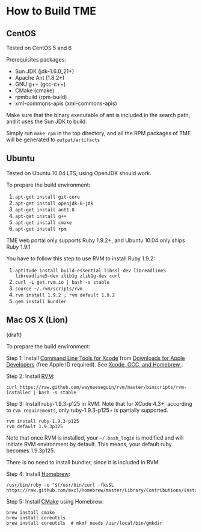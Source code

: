 How to Build TME
================

CentOS
------

Tested on CentOS 5 and 6

Prerequisites packages:

* Sun JDK (jdk-1.6.0_21+)
* Apache Ant (1.8.2+)
* GNU g++ (gcc-c++)
* CMake (cmake)
* rpmbuild (rpm-build)
* xml-commons-apis (xml-commons-apis)

Make sure that the binary executable of ant is included in the search path, and it uses the Sun JDK to build.

Simply run `make rpm` in the top directory, and all the RPM packages of TME will be generated to `output/artifacts`

Ubuntu
------

Tested on Ubuntu 10.04 LTS, using OpenJDK should work.

To prepare the build environment:

1. `apt-get install git-core`
2. `apt-get install openjdk-6-jdk`
3. `apt-get install ant1.8`
4. `apt-get install g++`
5. `apt-get install cmake`
6. `apt-get install rpm`

TME web portal only supports Ruby 1.9.2+, and Ubuntu 10.04 only ships Ruby 1.9.1

You have to follow this step to use RVM to install Ruby 1.9.2:

1. `aptitude install build-essential libssl-dev libreadline5 libreadline5-dev zlib1g zlib1g-dev curl`
2. `curl -L get.rvm.io | bash -s stable`
3. `source ~/.rvm/scripts/rvm`
4. `rvm install 1.9.2 ; rvm default 1.9.2`
5. `gem install bundler`

Mac OS X (Lion)
---------------

(draft)

To prepare the build environment:

Step 1: Install [Command Line Tools for Xcode](https://developer.apple.com/library/ios/#documentation/DeveloperTools/Conceptual/WhatsNewXcode/Articles/xcode_4_3.html#//apple_ref/doc/uid/1006-SW2) from [Downloads for Apple Developers](https://developer.apple.com/downloads/) (free Apple ID required). See [Xcode, GCC, and Homebrew ](http://kennethreitz.com/xcode-gcc-and-homebrew.html).

Step 2: Install [RVM](https://rvmio/):

	curl https://raw.github.com/wayneeseguin/rvm/master/binscripts/rvm-installer | bash -s stable

Step 3: Install ruby-1.9.3-p125 in RVM. Note that for XCode 4.3+, according to `rvm requirements`, only ruby-1.9.3-p125+ is partially supported.

	rvm install ruby-1.9.3-p125
	rvm default 1.9.3p125

Note that once RVM is installed, your `~/.bash_login` is modified and will initiate RVM environment by default. This means, your default ruby becomes 1.9.3p125.

There is no need to install bundler, since it is included in RVM.

Step 4: Install [Homebrew](http://mxcl.github.com/homebrew/):

	/usr/bin/ruby -e "$(/usr/bin/curl -fksSL https://raw.github.com/mxcl/homebrew/master/Library/Contributions/install_homebrew.rb)"

Step 5: Install [CMake](http://www.cmake.org/) using Homebrew:

	brew install cmake
	brew install coreutils
	brew install coreutils  # mkmf needs /usr/local/bin/gmkdir

